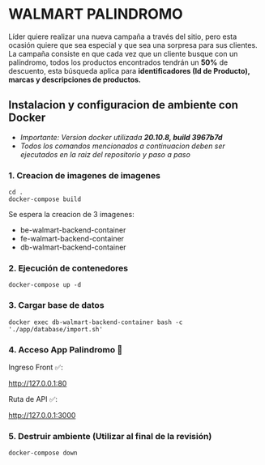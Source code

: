 # WALMART PALINDROMO
Líder quiere realizar una nueva campaña a través del sitio, pero esta ocasión quiere que sea
especial y que sea una sorpresa para sus clientes.
La campaña consiste en que cada vez que un cliente busque con un palíndromo, todos los
productos encontrados tendrán un **50%** de descuento, esta búsqueda aplica para
**identificadores (Id de Producto), marcas y descripciones de productos.**
## Instalacion y configuracion de ambiente con Docker

- *Importante: Version docker utilizada **20.10.8, build 3967b7d***
- *Todos los comandos mencionados a continuacion deben ser ejecutados en la raiz del repositorio y paso a paso*

### 1. Creacion de imagenes de imagenes

```
cd .
docker-compose build
```
Se espera la creacion de 3 imagenes:
* be-walmart-backend-container
* fe-walmart-backend-container
* db-walmart-backend-container

### 2. Ejecución de contenedores
```
docker-compose up -d
```

### 3. Cargar base de datos
```
docker exec db-walmart-backend-container bash -c './app/database/import.sh'
```

### 4. Acceso App Palindromo 🤖

Ingreso Front ✅:

http://127.0.0.1:80

Ruta de API ✅:

http://127.0.0.1:3000

### 5. Destruir ambiente (Utilizar al final de la revisión)
```
docker-compose down
```

